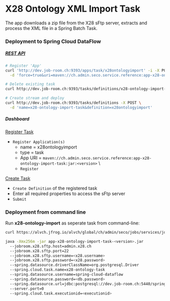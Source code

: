 # X28 Ontology XML Import Task 

The app downloads a zip file from the X28 sFtp server, extracts and process the XML file in a Spring Batch Task. 

### Deployment to Spring Cloud DataFlow


##### [REST API](https://docs.spring.io/spring-cloud-dataflow/docs/current/reference/htmlsingle/#api-guide-resources-index) 

```bash
# Register 'App'
curl 'http://dev.job-room.ch:9393/apps/task/x28ontologyimport' -i -X POST \
  -d 'force=true&uri=maven://ch.admin.seco.service.reference:app-x28-ontology-import-task:<version>'

# Delete existing task
curl http://dev.job-room.ch:9393/tasks/definitions/x28-ontology-import-task -i -X DELETE

# Create stream and deploy
curl http://dev.job-room.ch:9393/tasks/definitions -X POST \
  -d 'name=x28-ontology-import-task&definition=x28ontologyimport'
```

##### Dashboard

[Register Task](http://dev.job-room.ch:9393/dashboard/#/apps)

- `Register Application(s)`
  - name = x28ontologyimport
  - type = task
  - App URI = `maven://ch.admin.seco.service.reference:app-x28-ontology-import-task:jar:<version>` \
  - `Register` 

[Create Task](http://dev.job-room.ch:9393/dashboard/#/tasks/apps)
- `Create Definition` of the registered task
- Enter all required properties to access the sFtp server
- `Submit`


### Deployment from command line
Run **x28-ontology-import** as seperate task from command-line:

```bash
curl https://alvch.jfrog.io/alvch/global/ch/admin/seco/jobs/services/jobadservice/app-x28-ontology-import-task/<version>/app-x28-ontology-import-task-<version>.jar

java -Xmx256m -jar app-x28-ontology-import-task-<version>.jar 
  --jobroom.x28.sftp.host=admin.x28.ch
  --jobroom.x28.sftp.port=22
  --jobroom.x28.sftp.username=<x28.username>
  --jobroom.x28.sftp.password=<x28.password>
  --spring.datasource.driverClassName=org.postgresql.Driver
  --spring.cloud.task.name=x28-ontology-task
  --spring.datasource.username=spring-cloud-dataflow
  --spring.datasource.password=<db.password>
  --spring.datasource.url=jdbc:postgresql://dev.job-room.ch:5440/spring-cloud-dataflow
  --server.port=0
  --spring.cloud.task.executionid=<executionid>
```
